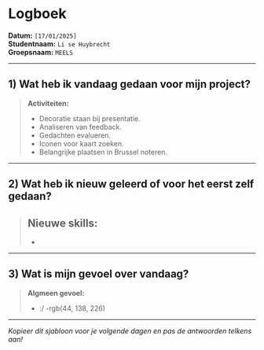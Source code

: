 # Logboek

**Datum:** `[17/01/2025]`  
**Studentnaam:** `Li se Huybrecht`  
**Groepsnaam:** `MEELS`

---

## 1) Wat heb ik vandaag gedaan voor mijn project?

> **Activiteiten:**  
> - Decoratie staan bij presentatie.
> - Analiseren van feedback.
> - Gedachten evalueren.
> - Iconen voor kaart zoeken.
> - Belangrijke plaatsen in Brussel noteren.

---
## 2) Wat heb ik nieuw geleerd of voor het eerst zelf gedaan?

> **Nieuwe skills:**  
> - 
> - 

---

## 3) Wat is mijn gevoel over vandaag?




> **Algmeen gevoel:**  
> - :/
> -rgb(44, 138, 226)


---

*Kopieer dit sjabloon voor je volgende dagen en pas de antwoorden telkens aan!*
